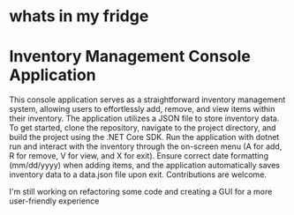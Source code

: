 # whats in my fridge

# Inventory Management Console Application
This console application serves as a straightforward inventory management system, allowing users to effortlessly add, remove, and view items within their inventory. 
The application utilizes a JSON file to store inventory data. To get started, clone the repository, navigate to the project directory, and build the project using the .NET Core SDK. 
Run the application with dotnet run and interact with the inventory through the on-screen menu (A for add, R for remove, V for view, and X for exit). 
Ensure correct date formatting (mm/dd/yyyy) when adding items, and the application automatically saves inventory data to a data.json file upon exit.
Contributions are welcome.

I'm still working on refactoring some code and creating a GUI for a more user-friendly experience 



